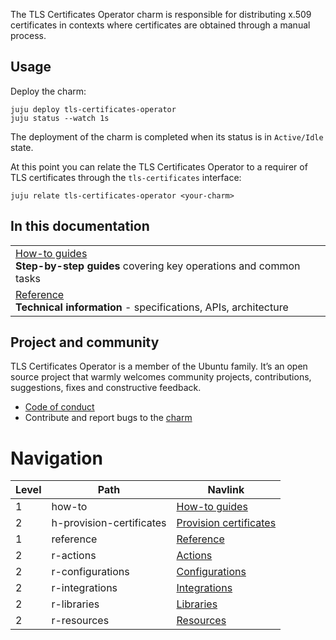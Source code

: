 The TLS Certificates Operator charm is responsible for distributing x.509 certificates in contexts where certificates are obtained through a manual process.

## Usage
Deploy the charm:
```shell
juju deploy tls-certificates-operator
juju status --watch 1s
```
The deployment of the charm is completed when its status is in `Active/Idle` state.

At this point you can relate the TLS Certificates Operator to a requirer of TLS certificates through the `tls-certificates` interface:
```shell
juju relate tls-certificates-operator <your-charm>
```

## In this documentation

|                                                                                                                                                          |
|----------------------------------------------------------------------------------------------------------------------------------------------------------|
| [How-to guides](/t/tls-certificates-operator-how-to-provision-certificates/11612) </br> **Step-by-step guides** covering key operations and common tasks |
| [Reference](https://charmhub.io/tls-certificates-operator/actions) </br> **Technical information** - specifications, APIs, architecture                  |

## Project and community

TLS Certificates Operator is a member of the Ubuntu family. It’s an open source project that warmly welcomes community projects, contributions, suggestions, fixes and constructive feedback.

* [Code of conduct](https://ubuntu.com/community/ethos/code-of-conduct)
* Contribute and report bugs to the [charm](https://github.com/canonical/tls-certificates-operator)

# Navigation
| Level | Path                     | Navlink                                                                                    |
|-------|--------------------------|--------------------------------------------------------------------------------------------|
| 1     | how-to                   | [How-to guides]()                                                                          |
| 2     | h-provision-certificates | [Provision certificates](/t/tls-certificates-operator-how-to-provision-certificates/11612) |
| 1     | reference                | [Reference]()                                                                              |
| 2     | r-actions                | [Actions](https://charmhub.io/tls-certificates-operator/actions)                           |
| 2     | r-configurations         | [Configurations](https://charmhub.io/tls-certificates-operator/configure)                  |
| 2     | r-integrations           | [Integrations](https://charmhub.io/tls-certificates-operator/integrations)                 |
| 2     | r-libraries              | [Libraries](https://charmhub.io/tls-certificates-operator/libraries)                       |
| 2     | r-resources              | [Resources](https://charmhub.io/tls-certificates-operator/resources)                       |